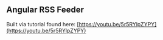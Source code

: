 ## Angular RSS Feeder

Built via tutorial found here: [https://youtu.be/5r5RYlpZYPY](https://youtu.be/5r5RYlpZYPY)

